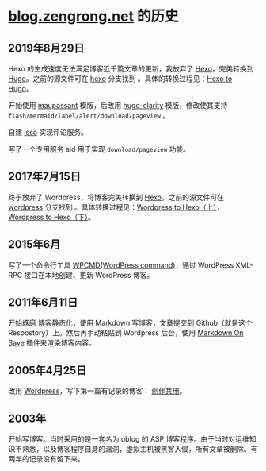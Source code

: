 # [blog.zengrong.net](https://blog.zengrong.net) 的历史

## 2019年8月29日

Hexo 的生成速度无法满足博客近千篇文章的更新，我放弃了 [Hexo][hexo]，完美转换到 [Hugo][hugo]。之前的源文件可在 [hexo][hexobranch] 分支找到 。具体的转换过程见：[Hexo to Hugo][hexotohugo]。

开始使用 [maupassant][maupassant] 模版，后改用 [hugo-clarity][clarity] 模版，修改使其支持 `flash/mermaid/label/alert/download/pageview` 。

自建 [isso][isso] 实现评论服务。

写了一个专用服务 aid 用于实现 `download/pageview` 功能。

## 2017年7月15日

终于放弃了 Wordpress，将博客完美转换到 [Hexo][hexo]。之前的源文件可在 [wordpress][wordpressbranch] 分支找到 。具体转换过程见：[Wordpress to Hexo（上）][wptohexo1]，[Wordpress to Hexo（下）][wptohexo2]。

## 2015年6月

写了一个命令行工具 [WPCMD(WordPress command)][wpcmd]，通过 WordPress XML-RPC 接口在本地创建、更新 WordPress 博客。

## 2011年6月11日

开始琢磨 [博客静态化][static]，使用 Markdown 写博客，文章提交到 Github（就是这个 Respostory）上。然后再手动粘贴到 Wordpress 后台，使用 [Markdown On Save][onsave] 插件来渲染博客内容。

## 2005年4月25日

改用 [Wordpress][wordpress]，写下第一篇有记录的博客： [创作共用][cc]。

## 2003年

开始写博客。当时采用的是一套名为 oblog 的 ASP 博客程序。由于当时对运维知识不熟悉，以及博客程序自身的漏洞，虚拟主机被黑客入侵，所有文章被删除。有两年的记录没有留下来。

[wordpressbranch]: https://github.com/zrong/blog/tree/wordpress
[hexobranch]: https://github.com/zrong/blog/tree/hexo
[hexotohugo]: https://blog.zengrong.net/post/hexo-to-hugo/
[wptohexo1]: https://blog.zengrong.net/post/wordpress-to-hexo1/
[wptohexo2]: https://blog.zengrong.net/post/wordpress-to-hexo2/
[hugo]: https://gohugo.io/
[hexo]: https://hexo.io/
[wpcmd]: https://blog.zengrong.net/wpcmd/
[static]: https://blog.zengrong.net/post/blog-static/
[onsave]: https://wordpress.org/plugins/markdown-on-save/
[clarity]: https://github.com/zrong/hugo-clarity
[maupassant]: https://github.com/zrong/maupassant-hugo
[isso]: https://github.com/posativ/isso
[wordpress]: https://wordpress.org
[cc]: https://blog.zengrong.net/post/creative-commons/